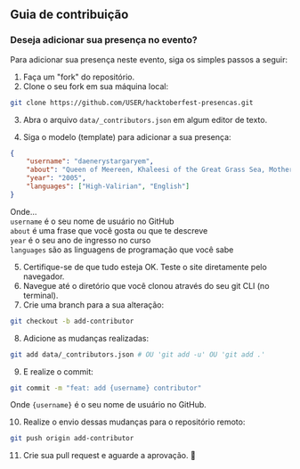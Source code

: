 ## Guia de contribuição

### Deseja adicionar sua presença no evento?

Para adicionar sua presença neste evento, siga os simples passos a seguir:

1. Faça um "fork" do repositório.
2. Clone o seu fork em sua máquina local:

```bash
git clone https://github.com/USER/hacktoberfest-presencas.git
```

3. Abra o arquivo `data/_contributors.json` em algum editor de texto.

4. Siga o modelo (template) para adicionar a sua presença:

```json
{
    "username": "daenerystargaryem",
    "about": "Queen of Meereen, Khaleesi of the Great Grass Sea, Mother of Dragons, The Unburnt, Breaker of Chains, Television, Queen of the Andals and the First Men, Protector of the Seven Kingdoms, Lady of Dragonstone",
    "year": "2005",
    "languages": ["High-Valirian", "English"]
}
```
Onde…  
`username` é o seu nome de usuário no GitHub  
`about` é uma frase que você gosta ou que te descreve  
`year` é o seu ano de ingresso no curso  
`languages` são as linguagens de programação que você sabe

5. Certifique-se de que tudo esteja OK. Teste o site diretamente pelo navegador.
6. Navegue até o diretório que você clonou através do seu git CLI (no terminal).
7. Crie uma branch para a sua alteração:

```bash
git checkout -b add-contributor
```

8. Adicione as mudanças realizadas:

```bash
git add data/_contributors.json # OU 'git add -u' OU 'git add .'
```

9. E realize o commit:

```bash
git commit -m "feat: add {username} contributor"
```

Onde `{username}` é o seu nome de usuário no GitHub.

10. Realize o envio dessas mudanças para o repositório remoto:

```bash
git push origin add-contributor
```

11. Crie sua pull request e aguarde a aprovação. 🎉

